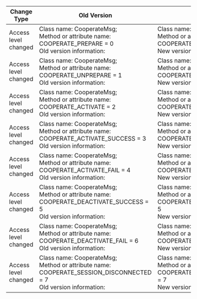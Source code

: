 | Change Type | Old Version | New Version | d.ts File |
| ---- | ------ | ------ | -------- |
|Access level changed|Class name: CooperateMsg;<br>Method or attribute name: COOPERATE_PREPARE = 0<br>Old version information: |Class name: CooperateMsg;<br>Method or attribute name: COOPERATE_PREPARE = 0<br>New version information: systemapi|@ohos.cooperate.d.ts|
|Access level changed|Class name: CooperateMsg;<br>Method or attribute name: COOPERATE_UNPREPARE = 1<br>Old version information: |Class name: CooperateMsg;<br>Method or attribute name: COOPERATE_UNPREPARE = 1<br>New version information: systemapi|@ohos.cooperate.d.ts|
|Access level changed|Class name: CooperateMsg;<br>Method or attribute name: COOPERATE_ACTIVATE = 2<br>Old version information: |Class name: CooperateMsg;<br>Method or attribute name: COOPERATE_ACTIVATE = 2<br>New version information: systemapi|@ohos.cooperate.d.ts|
|Access level changed|Class name: CooperateMsg;<br>Method or attribute name: COOPERATE_ACTIVATE_SUCCESS = 3<br>Old version information: |Class name: CooperateMsg;<br>Method or attribute name: COOPERATE_ACTIVATE_SUCCESS = 3<br>New version information: systemapi|@ohos.cooperate.d.ts|
|Access level changed|Class name: CooperateMsg;<br>Method or attribute name: COOPERATE_ACTIVATE_FAIL = 4<br>Old version information: |Class name: CooperateMsg;<br>Method or attribute name: COOPERATE_ACTIVATE_FAIL = 4<br>New version information: systemapi|@ohos.cooperate.d.ts|
|Access level changed|Class name: CooperateMsg;<br>Method or attribute name: COOPERATE_DEACTIVATE_SUCCESS = 5<br>Old version information: |Class name: CooperateMsg;<br>Method or attribute name: COOPERATE_DEACTIVATE_SUCCESS = 5<br>New version information: systemapi|@ohos.cooperate.d.ts|
|Access level changed|Class name: CooperateMsg;<br>Method or attribute name: COOPERATE_DEACTIVATE_FAIL = 6<br>Old version information: |Class name: CooperateMsg;<br>Method or attribute name: COOPERATE_DEACTIVATE_FAIL = 6<br>New version information: systemapi|@ohos.cooperate.d.ts|
|Access level changed|Class name: CooperateMsg;<br>Method or attribute name: COOPERATE_SESSION_DISCONNECTED = 7<br>Old version information: |Class name: CooperateMsg;<br>Method or attribute name: COOPERATE_SESSION_DISCONNECTED = 7<br>New version information: systemapi|@ohos.cooperate.d.ts|
